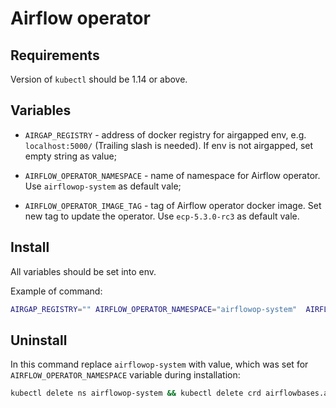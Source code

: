 # Airflow operator

## Requirements

Version of `kubectl` should be 1.14 or above.

## Variables

* `AIRGAP_REGISTRY` - address of docker registry for airgapped env, e.g. `localhost:5000/` (Trailing slash is needed). If env is not airgapped, set empty string as value;

* `AIRFLOW_OPERATOR_NAMESPACE` - name of namespace for Airflow operator. Use `airflowop-system` as default vale;

* `AIRFLOW_OPERATOR_IMAGE_TAG` - tag of Airflow operator docker image. Set new tag to update the operator. Use `ecp-5.3.0-rc3` as default vale.

## Install

All variables should be set into env.

Example of command:

```bash
AIRGAP_REGISTRY="" AIRFLOW_OPERATOR_NAMESPACE="airflowop-system"  AIRFLOW_OPERATOR_IMAGE_TAG="ecp-5.3.0-rc3" kubectl apply -k private-airflow-operator/bootstrap/airflow-operator
```

## Uninstall

In this command replace `airflowop-system` with value, which was set for `AIRFLOW_OPERATOR_NAMESPACE` variable during installation:

```bash
kubectl delete ns airflowop-system && kubectl delete crd airflowbases.airflow.k8s.io  airflowclusters.airflow.k8s.io applications.app.k8s.io && kubectl delete clusterrolebinding airflowop-manager-rolebinding && kubectl delete clusterrole airflowop-manager-role
```
